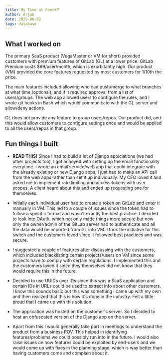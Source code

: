 ```yaml
---
title: My Time at PeerXP
author: Arjun
date: 2022-06-02
tags: database
---
```


## What I worked on

The primary SaaS product (VegaMaster or VM for short) provided customers with premium features of GitLab (GL) at a lower price.
GitLab Premium costs $99/user/month, which is exorbitantly high. Our product (VM) provided the core features requested by most customers for 1/10th the price.

The main features included allowing who can push/merge to what branches at what time (optional), and if it required approval from a list of users/groups. The web app allowed users to configure the rules, and I wrote git hooks in Bash which would communicate with the GL server and allow/deny actions.

GL does not provide any feature to group users/repos. Our product did, and this would allow customers to configure settings once and would be applied to all the users/repos in that group.

## Fun things I built

- **READ THIS!** Since I had to build a lot of Django applciations (we had other projects too), I got annoyed with setting up the email functionality everytime. I wrote an email service/web app that could integrate with the already existing or new Django apps. I just had to make an API call from the web apps rather than set it up individually. My CEO loved it and asked me to implement rate limiting and access tokens with user scopes. A client heard about this and ended up requesting one for themselves.

- Initially each individual user had to create a token on GitLab and enter it manually in VM. This led to a couple of issues since the token had to follow a specific format and wasn't exactly the best practice. I decided to look into OAuth, which not only made things more secure but now only the owner/admin of the GitLab server had to authenticate and all the data would be imported from GL into VM. I took the initiative for this switch and the customers loved since it followed best practices and was secure.

- I suggested a couple of features after discussing with the customers, which included blacklisting certain projects/users on VM since some projects have to comply with certain regulations. I implemented this and the customers loved it since they themselves did not know that they would require this in the future.

- Decided to use UUIDs over IDs since this was a SaaS application and certain IDs in URLs could be used to extract info about other customers. I know this sounds basic but this was something I came up with my own and then realized that this is how it's done in the industry. Felt a little proud that I came up with this solution.

- The application was hosted on the customer's server. So I decided to host an obfuscated version of the Django app on the server.

- Apart from this I would generally take part in meetings to understand the product from a business POV. This helped in identifying features/problems we could possibly run into in the future. I would also raise issues on how features could be exploited by end-users and we would come up with fixes in the planning stage, which is way better than having customers come and complain about it.
